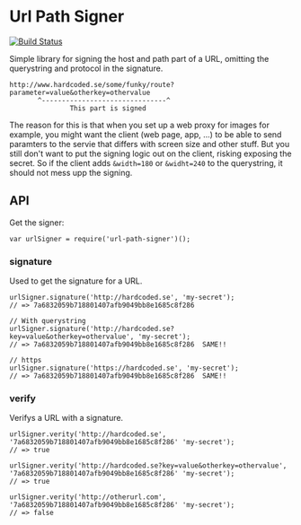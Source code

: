 # Url Path Signer
[![Build Status](https://travis-ci.org/nippe/url-path-signer.svg)](https://travis-ci.org/nippe/url-path-signer)

Simple library for signing the host and path part of a URL, omitting the querystring and protocol in the signature.
```
http://www.hardcoded.se/some/funky/route?parameter=value&otherkey=othervalue
       ^-------------------------------^
               This part is signed
```

The reason for this is that when you set up a web proxy for images for example, you might want the client (web page, app, ...) to be able to send paramters to the servie that differs with screen size and other stuff. But you still don't want to put the signing logic out on the client, risking exposing the secret. So if the client adds `&width=180` or `&widht=240` to the querystring, it should not mess upp the signing.

## API
Get the signer:
```
var urlSigner = require('url-path-signer')();
```

### signature
Used to get the signature for a URL.
```
urlSigner.signature('http://hardcoded.se', 'my-secret');
// => 7a6832059b718801407afb9049bb8e1685c8f286

// With querystring
urlSigner.signature('http://hardcoded.se?key=value&otherkey=othervalue', 'my-secret');
// => 7a6832059b718801407afb9049bb8e1685c8f286  SAME!!

// https
urlSigner.signature('https://hardcoded.se', 'my-secret');
// => 7a6832059b718801407afb9049bb8e1685c8f286  SAME!!
```

### verify
Verifys a URL with a signature.

```
urlSigner.verity('http://hardcoded.se', '7a6832059b718801407afb9049bb8e1685c8f286' 'my-secret');
// => true

urlSigner.verity('http://hardcoded.se?key=value&otherkey=othervalue', '7a6832059b718801407afb9049bb8e1685c8f286' 'my-secret');
// => true

urlSigner.verity('http://otherurl.com', '7a6832059b718801407afb9049bb8e1685c8f286' 'my-secret');
// => false
```

